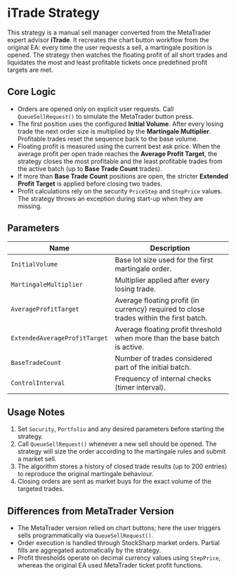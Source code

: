 # iTrade Strategy

This strategy is a manual sell manager converted from the MetaTrader expert advisor **iTrade**. It recreates the chart button workflow from the original EA: every time the user requests a sell, a martingale position is opened. The strategy then watches the floating profit of all short trades and liquidates the most and least profitable tickets once predefined profit targets are met.

## Core Logic

- Orders are opened only on explicit user requests. Call `QueueSellRequest()` to simulate the MetaTrader button press.
- The first position uses the configured **Initial Volume**. After every losing trade the next order size is multiplied by the **Martingale Multiplier**. Profitable trades reset the sequence back to the base volume.
- Floating profit is measured using the current best ask price. When the average profit per open trade reaches the **Average Profit Target**, the strategy closes the most profitable and the least profitable trades from the active batch (up to **Base Trade Count** trades).
- If more than **Base Trade Count** positions are open, the stricter **Extended Profit Target** is applied before closing two trades.
- Profit calculations rely on the security `PriceStep` and `StepPrice` values. The strategy throws an exception during start-up when they are missing.

## Parameters

| Name | Description |
| ---- | ----------- |
| `InitialVolume` | Base lot size used for the first martingale order. |
| `MartingaleMultiplier` | Multiplier applied after every losing trade. |
| `AverageProfitTarget` | Average floating profit (in currency) required to close trades within the first batch. |
| `ExtendedAverageProfitTarget` | Average floating profit threshold when more than the base batch is active. |
| `BaseTradeCount` | Number of trades considered part of the initial batch. |
| `ControlInterval` | Frequency of internal checks (timer interval). |

## Usage Notes

1. Set `Security`, `Portfolio` and any desired parameters before starting the strategy.
2. Call `QueueSellRequest()` whenever a new sell should be opened. The strategy will size the order according to the martingale rules and submit a market sell.
3. The algorithm stores a history of closed trade results (up to 200 entries) to reproduce the original martingale behaviour.
4. Closing orders are sent as market buys for the exact volume of the targeted trades.

## Differences from MetaTrader Version

- The MetaTrader version relied on chart buttons; here the user triggers sells programmatically via `QueueSellRequest()`.
- Order execution is handled through StockSharp market orders. Partial fills are aggregated automatically by the strategy.
- Profit thresholds operate on decimal currency values using `StepPrice`, whereas the original EA used MetaTrader ticket profit functions.

